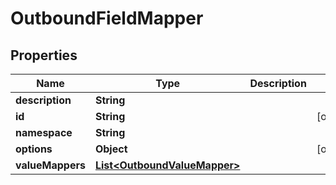 

# OutboundFieldMapper


## Properties

| Name | Type | Description | Notes |
|------------ | ------------- | ------------- | -------------|
|**description** | **String** |  |  |
|**id** | **String** |  |  [optional] |
|**namespace** | **String** |  |  |
|**options** | **Object** |  |  [optional] |
|**valueMappers** | [**List&lt;OutboundValueMapper&gt;**](OutboundValueMapper.md) |  |  |



